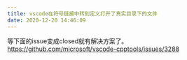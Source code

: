 ```yaml
---
title: vscode在符号链接中转到定义打开了真实目录下的文件
date: 2020-12-20 14:46:09
---
```


等下面的issue变成closed就有解决方案了。
<https://github.com/microsoft/vscode-cpptools/issues/3288>

